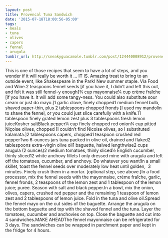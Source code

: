 ```yaml
---
layout: post
title: Provencal Tuna Sandwich
date: '2015-07-18T18:00:56-05:00'
tags:
- meals
- tuna
- olives
- capers
- fennel
- arugula
tumblr_url: http://sneakyguacamole.tumblr.com/post/124440008912/provencal-tuna-sandwich
---
```

This is one of those recipes that seem to have a lot of steps, and you wonder if it will really be worth it … IT IS. Amazing treat to bring to an outside event, like Shakespeare in the Park! New summer staple. Via Food and Wine.2 teaspoons fennel seeds [if you have it, I didn’t and left this out, and felt it was still fennel-y enough]¾ cup mayonnaise¼ cup crème fraîche [if you have it. It will add some tangy-ness. You could also substitute sour cream or just do mayo.]1 garlic clove, finely chopped1 medium fennel bulb, shaved paper-thin, plus 2 tablespoons chopped fronds [I used my mandolin to shave the fennel, or you could just slice carefully with a knife.]1 tablespoon finely grated lemon zest plus 3 tablespoons fresh lemon juiceKosher saltBlack pepper¼ cup finely chopped red onion¼ cup pitted Niçoise olives, chopped [I couldn’t find Nicoise olives, so I substituted kalamata.]2 tablespoons capers, chopped1 teaspoon crushed red pepperTwo 6-ounces jars tuna packed in olive oil, drained and flaked2 tablespoons extra-virgin olive oil1 baguette, halved lengthwise2 cups arugula (2 ounces)2 medium tomatoes, thinly sliced½ English cucumber, thinly sliced12 white anchovy fillets I only dressed mine with arugula and left off the tomatoes, cucumber, and anchovy. Do whatever you want!In a small skillet, toast the fennel seeds over moderately low heat until golden,  3 minutes. Finely crush them in a mortar. [optional step, see above.]In a food processor, mix the fennel seeds with the mayonnaise, crème fraîche, garlic, fennel fronds, 2 teaspoons of the lemon zest and 1 tablespoon of the lemon juice; puree. Season with salt and black pepper.In a bowl, mix the onion, olives, capers, crushed red pepper and the remaining 1 teaspoon of lemon zest and 2 tablespoons of lemon juice. Fold in the tuna and olive oil.Spread the fennel mayo on the cut sides of the baguette. Arrange the arugula on the bottom baguette and top with the shaved fennel and the tuna. Layer the tomatoes, cucumber and anchovies on top. Close the baguette and cut into 4 sandwiches.MAKE AHEADThe fennel mayonnaise can be refrigerated for 3 days. The sandwiches can be wrapped in parchment paper and kept in the fridge for 4 hours.
